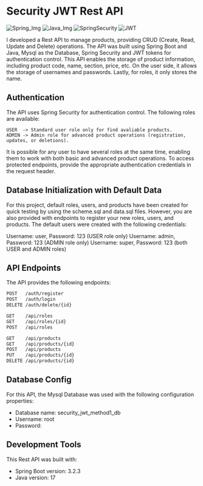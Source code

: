 # Security JWT Rest API

![Spring_Img](https://github.com/MarcosTulioSDLV/Library-System/assets/41268178/278e8b15-1ccd-4a57-93e9-496c401cef0b) ![Java_Img](https://github.com/MarcosTulioSDLV/Library-System/assets/41268178/0d474a67-554b-4f5e-b0a9-a58a659d65db) ![SpringSecurity](https://github.com/MarcosTulioSDLV/Library-System/assets/41268178/3e8b7bce-9d34-4bca-8a86-4a07c7105273) ![JWT](https://github.com/MarcosTulioSDLV/Library-System/assets/41268178/42cf1911-9a0a-4262-b3f6-9b77e84bb5bc)


I developed a Rest API to manage products, providing CRUD (Create, Read, Update and Delete) operations. The API was built using Spring Boot and Java, Mysql as the Database, Spring Security and JWT tokens for authentication control.
This API enables the storage of product information, including product code, name, section, price, etc. On the user side, it allows the storage of usernames and passwords. Lastly, for roles, it only stores the name.

## Authentication
The API uses Spring Security for authentication control. The following roles are available:

```
USER  -> Standard user role only for find avaliable products.
ADMIN -> Admin role for advanced product operations (registration, updates, or deletions).
```

It is possible for any user to have several roles at the same time, enabling them to work with both basic and advanced product operations.
To access protected endpoints, provide the appropriate authentication credentials in the request header. 

## Database Initialization with Default Data

For this project, default roles, users, and products have been created for quick testing by using the scheme.sql and data.sql files. However, you are also provided with endpoints to register your new roles, users, and products.
The default users were created with the following credentials:

Username: user,  Password: 123 (USER role only)
Username: admin, Password: 123 (ADMIN role only)
Username: super, Password: 123 (both USER and ADMIN roles)

## API Endpoints
The API provides the following endpoints:

```markdown
POST   /auth/register
POST   /auth/login
DELETE /auth/delete/{id}

GET    /api/roles
GET    /api/roles/{id}
POST   /api/roles

GET    /api/products
GET    /api/products/{id}
POST   /api/products
PUT    /api/products/{id}
DELETE /api/products/{id}
```

## Database Config 
For this API, the Mysql Database was used with the following configuration properties: 

- Database name: security_jwt_method1_db
- Username: root
- Password:

## Development Tools
This Rest API was built with:

- Spring Boot version: 3.2.3
- Java version: 17
